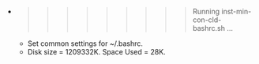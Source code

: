 * >>>>>>>>> Running inst-min-con-cld-bashrc.sh ...
  * Set common settings for ~/.bashrc.
  * Disk size = 1209332K. Space Used = 28K.

